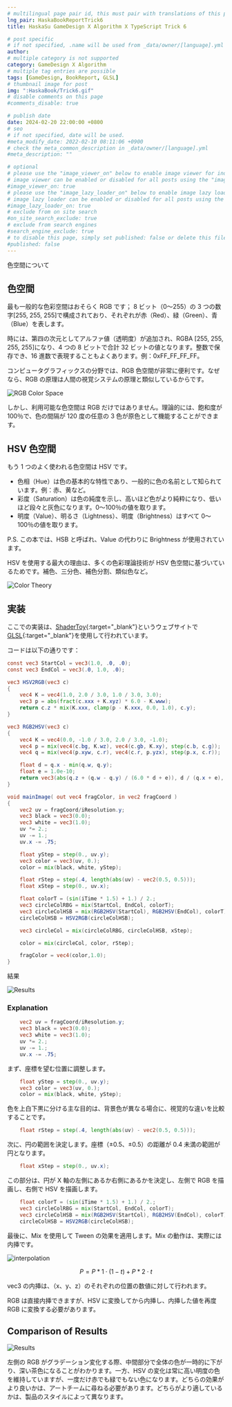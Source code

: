 ```yaml
---
# multilingual page pair id, this must pair with translations of this page. (This name must be unique)
lng_pair: HaskaBookReportTrick6
title: HaskaSu GameDesign X Algorithm X TypeScript Trick 6

# post specific
# if not specified, .name will be used from _data/owner/[language].yml
author:
# multiple category is not supported
category: GameDesign X Algorithm
# multiple tag entries are possible
tags: [GameDesign, BookReport, GLSL]
# thumbnail image for post
img: ":HaskaBook/Trick6.gif"
# disable comments on this page
#comments_disable: true

# publish date
date: 2024-02-20 22:00:00 +0800
# seo
# if not specified, date will be used.
#meta_modify_date: 2022-02-10 08:11:06 +0900
# check the meta_common_description in _data/owner/[language].yml
#meta_description: ""

# optional
# please use the "image_viewer_on" below to enable image viewer for individual pages or posts (_posts/ or [language]/_posts folders).
# image viewer can be enabled or disabled for all posts using the "image_viewer_posts: true" setting in _data/conf/main.yml.
#image_viewer_on: true
# please use the "image_lazy_loader_on" below to enable image lazy loader for individual pages or posts (_posts/ or [language]/_posts folders).
# image lazy loader can be enabled or disabled for all posts using the "image_lazy_loader_posts: true" setting in _data/conf/main.yml.
#image_lazy_loader_on: true
# exclude from on site search
#on_site_search_exclude: true
# exclude from search engines
#search_engine_exclude: true
# to disable this page, simply set published: false or delete this file
#published: false
---
```


<!-- outline-start -->

色空間について

<!-- outline-end -->

## 色空間

最も一般的な色彩空間はおそらく RGB です；
8 ビット（0〜255）の 3 つの数字[255, 255, 255]で構成されており、それぞれが赤（Red）、緑（Green）、青（Blue）を表します。

時には、第四の次元としてアルファ値（透明度）が追加され、RGBA [255, 255, 255, 255]になり、4 つの 8 ビットで合計 32 ビットの値となります。整数で保存でき、16 進数で表現することもよくあります。例：0xFF_FF_FF_FF。

コンピュータグラフィックスの分野では、RGB 色空間が非常に便利です。なぜなら、RGB の原理は人間の視覚システムの原理と類似しているからです。

![RGB Color Space](:HaskaBook/RGBSpace.png)

しかし、利用可能な色空間は RGB だけではありません。理論的には、飽和度が 100％で、色の間隔が 120 度の任意の 3 色が原色として機能することができます。

## HSV 色空間

もう 1 つのよく使われる色空間は HSV です。

- 色相（Hue）は色の基本的な特性であり、一般的に色の名前として知られています。例：赤、黄など。
- 彩度（Saturation）は色の純度を示し、高いほど色がより純粋になり、低いほど段々と灰色になります。0〜100％の値を取ります。
- 明度（Value）、明るさ（Lightness）、明度（Brightness）はすべて 0〜100％の値を取ります。

P.S. この本では、HSB と呼ばれ、Value の代わりに Brightness が使用されています。

HSV を使用する最大の理由は、多くの色彩理論技術が HSV 色空間に基づいているためです。補色、三分色、補色分割、類似色など。

![Color Theory](:HaskaBook/HSBDergree.png)

## 実装

ここでの実装は、[ShaderToy](https://www.shadertoy.com/view/lXB3WR){:target="\_blank"}というウェブサイトで[GLSL](https://zh.wikipedia.org/zh-tw/GLSL){:target="\_blank"}を使用して行われています。

コードは以下の通りです：

```GLSL
const vec3 StartCol = vec3(1.0, .0, .0);
const vec3 EndCol = vec3(.0, 1.0, .0);

vec3 HSV2RGB(vec3 c)
{
    vec4 K = vec4(1.0, 2.0 / 3.0, 1.0 / 3.0, 3.0);
    vec3 p = abs(fract(c.xxx + K.xyz) * 6.0 - K.www);
    return c.z * mix(K.xxx, clamp(p - K.xxx, 0.0, 1.0), c.y);
}

vec3 RGB2HSV(vec3 c)
{
    vec4 K = vec4(0.0, -1.0 / 3.0, 2.0 / 3.0, -1.0);
    vec4 p = mix(vec4(c.bg, K.wz), vec4(c.gb, K.xy), step(c.b, c.g));
    vec4 q = mix(vec4(p.xyw, c.r), vec4(c.r, p.yzx), step(p.x, c.r));

    float d = q.x - min(q.w, q.y);
    float e = 1.0e-10;
    return vec3(abs(q.z + (q.w - q.y) / (6.0 * d + e)), d / (q.x + e), q.x);
}

void mainImage( out vec4 fragColor, in vec2 fragCoord )
{
    vec2 uv = fragCoord/iResolution.y;
    vec3 black = vec3(0.0);
    vec3 white = vec3(1.0);
    uv *= 2.;
    uv -= 1.;
    uv.x -= .75;

    float yStep = step(0., uv.y);
    vec3 color = vec3(uv, 0.);
    color = mix(black, white, yStep);

    float rStep = step(.4, length(abs(uv) - vec2(0.5, 0.5)));
    float xStep = step(0., uv.x);

    float colorT = (sin(iTime * 1.5) + 1.) / 2.;
    vec3 circleColRBG = mix(StartCol, EndCol, colorT);
    vec3 circleColHSB = mix(RGB2HSV(StartCol), RGB2HSV(EndCol), colorT);
    circleColHSB = HSV2RGB(circleColHSB);

    vec3 circleCol = mix(circleColRBG, circleColHSB, xStep);

    color = mix(circleCol, color, rStep);

    fragColor = vec4(color,1.0);
}
```

結果

![Results](:HaskaBook/Trick6.gif)

### Explanation

```GLSL
    vec2 uv = fragCoord/iResolution.y;
    vec3 black = vec3(0.0);
    vec3 white = vec3(1.0);
    uv *= 2.;
    uv -= 1.;
    uv.x -= .75;
```

まず、座標を望む位置に調整します。

```GLSL
    float yStep = step(0., uv.y);
    vec3 color = vec3(uv, 0.);
    color = mix(black, white, yStep);
```

色を上白下黒に分ける主な目的は、背景色が異なる場合に、視覚的な違いを比較することです。

```GLSL
    float rStep = step(.4, length(abs(uv) - vec2(0.5, 0.5)));
```

次に、円の範囲を決定します。座標（±0.5、±0.5）の距離が 0.4 未満の範囲が円となります。

```GLSL
    float xStep = step(0., uv.x);
```

この部分は、円が X 軸の左側にあるか右側にあるかを決定し、左側で RGB を描画し、右側で HSV を描画します。

```GLSL
    float colorT = (sin(iTime * 1.5) + 1.) / 2.;
    vec3 circleColRBG = mix(StartCol, EndCol, colorT);
    vec3 circleColHSB = mix(RGB2HSV(StartCol), RGB2HSV(EndCol), colorT);
    circleColHSB = HSV2RGB(circleColHSB);
```

最後に、Mix を使用して Tween の効果を適用します。Mix の動作は、実際には内挿です。

![interpolation](:HaskaBook/1D_linear_interpolation.jpg)

$$ P = P*{1} \cdot (1 - t) + P*{2} \cdot t $$

vec3 の内挿は、（x、y、z）のそれぞれの位置の数値に対して行われます。

RGB は直接内挿できますが、HSV に変換してから内挿し、内挿した値を再度 RGB に変換する必要があります。

## Comparison of Results

![Results](:HaskaBook/Trick6.gif)

左側の RGB がグラデーション変化する際、中間部分で全体の色が一時的に下がり、深い茶色になることがわかります。一方、HSV の変化は常に高い明度の色を維持していますが、一度だけ赤でも緑でもない色になります。どちらの効果がより良いかは、アートチームに尋ねる必要があります。どちらがより適しているかは、製品のスタイルによって異なります。
